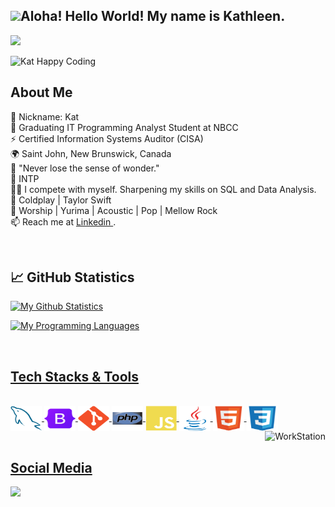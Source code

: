 ## <img height="30" src="https://camo.githubusercontent.com/e8e7b06ecf583bc040eb60e44eb5b8e0ecc5421320a92929ce21522dbc34c891/68747470733a2f2f6d656469612e67697068792e636f6d2f6d656469612f6876524a434c467a6361737252346961377a2f67697068792e676966">Aloha! Hello World! My name is Kathleen.  

![](https://visitor-badge.glitch.me/badge?page_id=kathleenjuban.kathleenjuban)



<img height="30" width="60%" src="https://miro.medium.com/max/1400/0*K2WLMTExLyida7OR.gif" alt="Kat Happy Coding">

<br/>

## About Me

:blue_heart: Nickname: Kat
<br/>🔭 Graduating IT Programming Analyst Student at NBCC
<br/> ⚡ Certified Information Systems Auditor (CISA)
<br/>🌍 Saint John, New Brunswick, Canada
<br/>🌱 "Never lose the sense of wonder."
<br/>🧱 INTP
<br/> :superhero_man: I compete with myself. Sharpening my skills on SQL and Data Analysis.
<br/> :sparkling_heart: Coldplay | Taylor Swift
<br/>🎵 Worship | Yurima | Acoustic | Pop | Mellow Rock
<br/>📫 Reach me at <a href="https://www.linkedin.com/in/kathleenjuban" alt="My Linkedin Profile"> Linkedin </a>.


<br/>

## &#x1f4c8; GitHub Statistics
<div>
  <a href="https://github.com/kathleenjuban">
  <img height="180em" src="https://github-readme-stats.vercel.app/api?username=kathleenjuban&show_icons=true&theme=dracula&include_all_commits=true&count_private=true" alt="My Github Statistics"/>

[//]: # (  <a href="https://github.com/denvercoder1/github-readme-streak-stats"><img height="145em" src="https://github-readme-streak-stats.herokuapp.com/?user=kathleenjuban&theme=dracula&hide_border=true"></a>&nbsp;)
  <img height="180em" src="https://github-readme-stats.vercel.app/api/top-langs/?username=kathleenjuban&layout=compact&langs_count=7&theme=dracula" alt="My Programming Languages"/>

</div>

<br/>

##  Tech Stacks & Tools

<div style="display: inline_block"><br>
  <img align="center" alt="MySQL" height="40" width="50" src="https://raw.githubusercontent.com/devicons/devicon/master/icons/mysql/mysql-original.svg">
  <img align="center" alt="Bootstrap" height="40" width="50" src="https://raw.githubusercontent.com/devicons/devicon/master/icons/bootstrap/bootstrap-original.svg">
  <img align="center" alt="Git" height="40" width="50" src="https://raw.githubusercontent.com/devicons/devicon/master/icons/git/git-original.svg">
  <img align="center" alt="Git" height="40" width="50" src="https://raw.githubusercontent.com/devicons/devicon/master/icons/php/php-original.svg">
  <img align="center" alt="Js" height="40" width="50" src="https://raw.githubusercontent.com/devicons/devicon/master/icons/javascript/javascript-plain.svg">
  <img align="center" alt="Java" height="40" width="50" src="https://raw.githubusercontent.com/devicons/devicon/master/icons/java/java-original.svg">
  <img align="center" alt="HTML" height="40" width="50" src="https://raw.githubusercontent.com/devicons/devicon/master/icons/html5/html5-original.svg">
  <img align="center" alt="CSS" height="40" width="50" src="https://raw.githubusercontent.com/devicons/devicon/master/icons/css3/css3-original.svg">
  <img align="right" alt="WorkStation" src="https://raw.githubusercontent.com/MicaelliMedeiros/micaellimedeiros/master/image/computer-illustration.png" height="150">
</div>
  
  <br/>

## Social Media
  
<div>
  <a href="https://www.linkedin.com/in/kathleenjuban/" target="_blank"><img src="https://img.shields.io/badge/-LinkedIn-%230077B5?style=for-the-badge&logo=linkedin&logoColor=white" target="_blank"></a>
</div>

